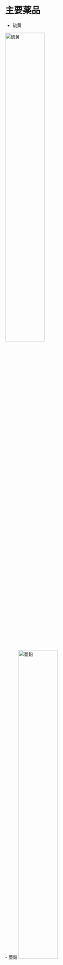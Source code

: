# 主要薬品

- 硫黄
<img arc="/media/CIMG0060.JPG" width="50%" alt="硫黄">
<br>
- 亜鉛
<img arc="/media/CIMG0061.JPG" width="50%" alt="亜鉛">
<br>
- 水酸化ナトリウム
<img arc="/media/CIMG0062.JPG" width="50%" alt="水酸化ナトリウム">
<br>
- ヘモグロビン
<img arc="/media/CIMG0063.JPG" width="50%" alt="ヘモグロビン">
<br>
- 臭素
<img arc="/media/CIMG0084.JPG" width="50%" alt="臭素">
<br>
- 安息香酸
<img arc="/media/CIMG0065.JPG" width="50%" alt="安息香酸">
<br>
- 酸化マンガン
<img arc="/media/CIMG0066.JPG" width="50%" alt="酸化マンガン">
<br>
- 大理石
<img arc="/media/CIMG0067.JPG" width="50%" alt="大理石">
<br>
- 塩化銅
<img arc="/media/CIMG0069.JPG" width="50%" alt="塩化銅">
<br>
- グルコース
<img arc="/media/CIMG0070.JPG" width="50%" alt="グルコース">
<br>
- 鉛
<img arc="/media/CIMG0071.JPG" width="50%" alt="鉛">
<br>
- 鉄粉
<img arc="/media/CIMG0072.JPG" width="50%" alt="鉄粉">
<br>
- 銅粉末
<img arc="/media/CIMG0073.JPG" width="50%" alt="銅粉末">
<br>
- アルミニウム粉末
<img arc="/media/CIMG0074.JPG" width="50%" alt="アルミニウム粉末">
<br>
- 炭酸ナトリウム
<img arc="/media/CIMG0075.JPG" width="50%" alt="炭酸ナトリウム">
<br>
- アジビン酸
<img arc="/media/CIMG0076.JPG" width="50%" alt="アジビン酸">
<br>
- 炭酸水素ナトリウム
<img arc="/media/CIMG0077.JPG" width="50%" alt="炭酸水素ナトリウム">
<br>
- 硫酸銅
<img arc="/media/CIMG0078.JPG" width="50%" alt="硫酸銅">
<br>
- 硫酸ナトリウム
<img arc="/media/CIMG0079.JPG" width="50%" alt="硫酸ナトリウム">
<br>
- ソルビトール
<img arc="/media/CIMG0080.JPG" width="50%" alt="ソルビトール">
<br>
- シリカゲル
<img arc="/media/CIMG0081.JPG" width="50%" alt="シリカゲル">
<br>
- 塩化アンモニウム
<img arc="/media/CIMG0082.JPG" width="50%" alt="塩化アンモニウム">
<br>
- 塩化カリウム
<img arc="/media/CIMG0083.JPG" width="50%" alt="塩化カリウム">
